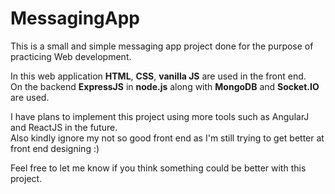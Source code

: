 # MessagingApp

This is a small and simple messaging app project done for the purpose of practicing Web development.

In this web application **HTML**, **CSS**, **vanilla JS** are used in the front end.  
On the backend **ExpressJS** in **node.js** along with **MongoDB** and **Socket.IO** are used.

I have plans to implement this project using more tools such as AngularJ and ReactJS in the future.  
Also kindly ignore my not so good front end as I'm still trying to get better at front end designing :)

Feel free to let me know if you think something could be better with this project.